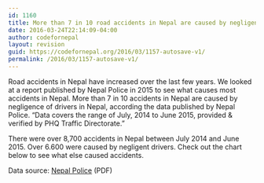 ```yaml
---
id: 1160
title: More than 7 in 10 road accidents in Nepal are caused by negligent drivers
date: 2016-03-24T22:14:09-04:00
author: codefornepal
layout: revision
guid: https://codefornepal.org/2016/03/1157-autosave-v1/
permalink: /2016/03/1157-autosave-v1/
---
```

Road accidents in Nepal have increased over the last few years. We looked at a report published by Nepal Police in 2015 to see what causes most accidents in Nepal. More than 7 in 10 accidents in Nepal are caused by negligence of drivers in Nepal, according the data published by Nepal Police. &#8220;Data covers the range of July, 2014 to June 2015, provided & verified by PHQ Traffic Directorate.&#8221;

There were over 8,700 accidents in Nepal between July 2014 and June 2015. Over 6.600 were caused by negligent drivers. Check out the chart below to see what else caused accidents.



Data source: <a href="http://www.nepalpolice.gov.np/images/documents/general_documents/police-mirror-2072-07-02.pdf" target="_blank">Nepal Police</a> (PDF)